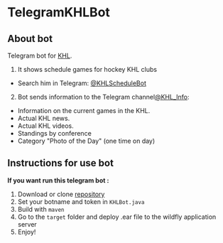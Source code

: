 # TelegramKHLBot

## About bot 

Telegram bot for [KHL](http://khl.ru).

1. It shows schedule games for hockey KHL clubs
 
 - Search him in Telegram: [@KHLScheduleBot](https://telegram.me/KHLScheduleBot)


2. Bot sends information to the Telegram channel[@KHL_Info](https://telegram.me/KHL_Info): 
 
 - Information on the current games in the KHL.
 - Actual KHL news.
 - Actual KHL videos.
 - Standings by conference
 - Category "Photo of the Day" (one time on day)
 
 
 ## Instructions for use bot
 
 **If you want run this telegram bot :**
 
 1. Download or clone [repository](https://github.com/schepach/TelegramKHLBot.git)
 2. Set your botname and token in `KHLBot.java`
 3. Build with `maven`
 4. Go to the `target` folder and deploy .ear file to the wildfly application server
 5. Enjoy!

